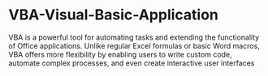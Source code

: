 # VBA-Visual-Basic-Application
VBA is a powerful tool for automating tasks and extending the functionality of Office applications. Unlike regular Excel formulas or basic Word macros, VBA offers more flexibility by enabling users to write custom code, automate complex processes, and even create interactive user interfaces
